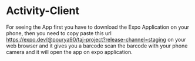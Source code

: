 # Activity-Client
For seeing the App first you have to download the Expo Application on your phone, then you need to copy paste this url https://expo.dev/@pourya90/taj-project?release-channel=staging
on your web browser and it gives you a barcode scan the barcode with your phone camera and it will open the app on expo application.

